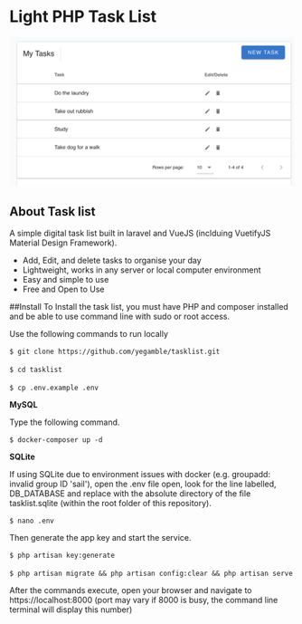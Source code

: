 <h1>Light PHP Task List</h1>

<img src="simple-task-list.png"></img>

## About Task list

A simple digital task list built in laravel and VueJS (inclduing VuetifyJS Material Design Framework).

- Add, Edit, and delete tasks to organise your day
- Lightweight, works in any server or local computer environment  
- Easy and simple to use
- Free and Open to Use

##Install
To Install the task list, you must have PHP and composer installed
and be able to use command line with sudo or root access.

Use the following commands to run locally

```
$ git clone https://github.com/yegamble/tasklist.git

$ cd tasklist

$ cp .env.example .env 

```

<b>MySQL</b>

Type the following command.

```
$ docker-composer up -d

```

<b>SQLite</b>

If using SQLite due to environment issues with docker (e.g. groupadd: invalid group ID 'sail'), open the .env file open, look for the line labelled, DB_DATABASE 
and replace with the absolute directory of the file tasklist.sqlite (within the root folder of
this repository).

```
$ nano .env
```

Then generate the app key and start the service.
```
$ php artisan key:generate

$ php artisan migrate && php artisan config:clear && php artisan serve
```

After the commands execute, open your browser and navigate to https://localhost:8000
(port may vary if 8000 is busy, the command line terminal will display this number)
